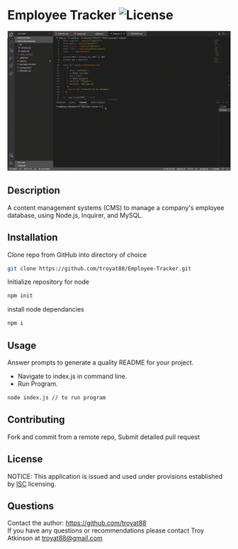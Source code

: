 # Employee Tracker  ![License](https://img.shields.io/badge/License-ISC-brightgreen)

![Example](/Deliverables/DEMO.gif)

## Description
A content management systems (CMS) to manage a company's employee database, using Node.js, Inquirer, and MySQL.

## Installation
Clone repo from GitHub into directory of choice
```bash
git clone https://github.com/troyat88/Employee-Tracker.git
```
Initialize repository for node
```bash
npm init
```
install node dependancies
```bash
npm i 
```

## Usage
Answer prompts to generate a quality README for your project.
* Navigate to index.js in command line. 
* Run Program. 
```bash
node index.js // to run program
```

## Contributing
Fork and commit from a remote repo, Submit detailed pull request

## License
NOTICE: This application is issued and used under provisions established by [ISC](https://choosealicense.com/licenses/ISC/) licensing.

## Questions
Contact the author: https://github.com/troyat88  
If you have any questions or recommendations please contact Troy Atkinson at troyat88@gmail.com